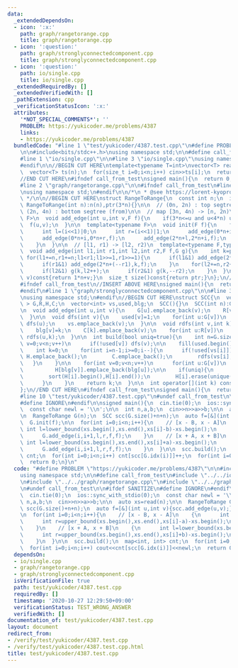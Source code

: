 ```yaml
---
data:
  _extendedDependsOn:
  - icon: ':x:'
    path: graph/rangetorange.cpp
    title: graph/rangetorange.cpp
  - icon: ':question:'
    path: graph/stronglyconnectedcomponent.cpp
    title: graph/stronglyconnectedcomponent.cpp
  - icon: ':question:'
    path: io/single.cpp
    title: io/single.cpp
  _extendedRequiredBy: []
  _extendedVerifiedWith: []
  _pathExtension: cpp
  _verificationStatusIcon: ':x:'
  attributes:
    '*NOT_SPECIAL_COMMENTS*': ''
    PROBLEM: https://yukicoder.me/problems/4387
    links:
    - https://yukicoder.me/problems/4387
  bundledCode: "#line 1 \"test/yukicoder/4387.test.cpp\"\n#define PROBLEM \"https://yukicoder.me/problems/4387\"\
    \n\n#include<bits/stdc++.h>\nusing namespace std;\n\n#define call_from_test\n\
    #line 1 \"io/single.cpp\"\n\n#line 3 \"io/single.cpp\"\nusing namespace std;\n\
    #endif\n\n//BEGIN CUT HERE\ntemplate<typename T=int>\nvector<T> read(size_t n){\n\
    \  vector<T> ts(n);\n  for(size_t i=0;i<n;i++) cin>>ts[i];\n  return ts;\n}\n\
    //END CUT HERE\n#ifndef call_from_test\nsigned main(){\n  return 0;\n}\n#endif\n\
    #line 2 \"graph/rangetorange.cpp\"\n\n#ifndef call_from_test\n#line 5 \"graph/rangetorange.cpp\"\
    \nusing namespace std;\n#endif\n\n/*\n * @see https://lorent-kyopro.hatenablog.com/entry/2020/07/24/170656\n\
    \ */\n\n//BEGIN CUT HERE\nstruct RangeToRange{\n  const int n;\n  int ptr;\n \
    \ RangeToRange(int n):n(n),ptr(3*n){}\n\n  // (0n, 2n) : top segtree (to)\n  //\
    \ (2n, 4n) : bottom segtree (from)\n\n  // map [3n, 4n) -> [n, 2n)\n  template<typename\
    \ F>\n  void add_edge(int u,int v,F f){\n    if(3*n<=u and u<4*n) u-=2*n;\n  \
    \  f(u,v);\n  }\n\n  template<typename F>\n  void init(F f){\n    for(int i=1;i<n;i++){\n\
    \      int l=(i<<1)|0;\n      int r=(i<<1)|1;\n      add_edge(0*n+i,0*n+l,f);\n\
    \      add_edge(0*n+i,0*n+r,f);\n      add_edge(2*n+l,2*n+i,f);\n      add_edge(2*n+r,2*n+i,f);\n\
    \    }\n  }\n\n  // [l1, r1) -> [l2, r2)\n  template<typename F,typename G>\n\
    \  void add_edge(int l1,int r1,int l2,int r2,F f,G g){\n    int k=ptr++;\n   \
    \ for(l1+=n,r1+=n;l1<r1;l1>>=1,r1>>=1){\n      if(l1&1) add_edge(2*n+(l1++),k,f);\n\
    \      if(r1&1) add_edge(2*n+(--r1),k,f);\n    }\n    for(l2+=n,r2+=n;l2<r2;l2>>=1,r2>>=1){\n\
    \      if(l2&1) g(k,l2++);\n      if(r2&1) g(k,--r2);\n    }\n  }\n  int idx(int\
    \ v)const{return 1*n+v;}\n  size_t size()const{return ptr;}\n};\n//END CUT HERE\n\
    #ifndef call_from_test\n//INSERT ABOVE HERE\nsigned main(){\n  return 0;\n}\n\
    #endif\n#line 1 \"graph/stronglyconnectedcomponent.cpp\"\n\n#line 3 \"graph/stronglyconnectedcomponent.cpp\"\
    \nusing namespace std;\n#endif\n//BEGIN CUT HERE\nstruct SCC{\n  vector< vector<int>\
    \ > G,R,H,C;\n  vector<int> vs,used,blg;\n  SCC(){}\n  SCC(int n):G(n),R(n),used(n),blg(n){}\n\
    \n  void add_edge(int u,int v){\n    G[u].emplace_back(v);\n    R[v].emplace_back(u);\n\
    \  }\n\n  void dfs(int v){\n    used[v]=1;\n    for(int u:G[v])\n      if(!used[u])\
    \ dfs(u);\n    vs.emplace_back(v);\n  }\n\n  void rdfs(int v,int k){\n    used[v]=1;\n\
    \    blg[v]=k;\n    C[k].emplace_back(v);\n    for(int u:R[v])\n      if(!used[u])\
    \ rdfs(u,k);\n  }\n\n  int build(bool uniq=true){\n    int n=G.size();\n    for(int\
    \ v=0;v<n;v++)\n      if(!used[v]) dfs(v);\n\n    fill(used.begin(),used.end(),0);\n\
    \    int k=0;\n    for(int i=n-1;i>=0;i--){\n      if(!used[vs[i]]){\n       \
    \ H.emplace_back();\n        C.emplace_back();\n        rdfs(vs[i],k++);\n   \
    \   }\n    }\n\n    for(int v=0;v<n;v++)\n      for(int u:G[v])\n        if(blg[v]!=blg[u])\n\
    \          H[blg[v]].emplace_back(blg[u]);\n\n    if(uniq){\n      for(int i=0;i<k;i++){\n\
    \        sort(H[i].begin(),H[i].end());\n        H[i].erase(unique(H[i].begin(),H[i].end()),H[i].end());\n\
    \      }\n    }\n    return k;\n  }\n\n  int operator[](int k) const{return blg[k];}\n\
    };\n//END CUT HERE\n#ifndef call_from_test\nsigned main(){\n  return 0;\n}\n#endif\n\
    #line 10 \"test/yukicoder/4387.test.cpp\"\n#undef call_from_test\n\n#ifdef SANITIZE\n\
    #define IGNORE\n#endif\n\nsigned main(){\n  cin.tie(0);\n  ios::sync_with_stdio(0);\n\
    \  const char newl = '\\n';\n\n  int n,a,b;\n  cin>>n>>a>>b;\n\n  auto xs=read(n);\n\
    \n  RangeToRange G(n);\n  SCC scc(G.size()+n+n);\n  auto f=[&](int u,int v){scc.add_edge(u,v);};\n\
    \  G.init(f);\n\n  for(int i=0;i<n;i++){\n    // [x - B, x - A]\n    {\n     \
    \ int l=lower_bound(xs.begin(),xs.end(),xs[i]-b)-xs.begin();\n      int r=upper_bound(xs.begin(),xs.end(),xs[i]-a)-xs.begin();\n\
    \      G.add_edge(i,i+1,l,r,f,f);\n    }\n    // [x + A, x + B]\n    {\n     \
    \ int l=lower_bound(xs.begin(),xs.end(),xs[i]+a)-xs.begin();\n      int r=upper_bound(xs.begin(),xs.end(),xs[i]+b)-xs.begin();\n\
    \      G.add_edge(i,i+1,l,r,f,f);\n    }\n  }\n\n  scc.build();\n  map<int, int>\
    \ cnt;\n  for(int i=0;i<n;i++) cnt[scc[G.idx(i)]]++;\n  for(int i=0;i<n;i++) cout<<cnt[scc[G.idx(i)]]<<newl;\n\
    \  return 0;\n}\n"
  code: "#define PROBLEM \"https://yukicoder.me/problems/4387\"\n\n#include<bits/stdc++.h>\n\
    using namespace std;\n\n#define call_from_test\n#include \"../../io/single.cpp\"\
    \n#include \"../../graph/rangetorange.cpp\"\n#include \"../../graph/stronglyconnectedcomponent.cpp\"\
    \n#undef call_from_test\n\n#ifdef SANITIZE\n#define IGNORE\n#endif\n\nsigned main(){\n\
    \  cin.tie(0);\n  ios::sync_with_stdio(0);\n  const char newl = '\\n';\n\n  int\
    \ n,a,b;\n  cin>>n>>a>>b;\n\n  auto xs=read(n);\n\n  RangeToRange G(n);\n  SCC\
    \ scc(G.size()+n+n);\n  auto f=[&](int u,int v){scc.add_edge(u,v);};\n  G.init(f);\n\
    \n  for(int i=0;i<n;i++){\n    // [x - B, x - A]\n    {\n      int l=lower_bound(xs.begin(),xs.end(),xs[i]-b)-xs.begin();\n\
    \      int r=upper_bound(xs.begin(),xs.end(),xs[i]-a)-xs.begin();\n      G.add_edge(i,i+1,l,r,f,f);\n\
    \    }\n    // [x + A, x + B]\n    {\n      int l=lower_bound(xs.begin(),xs.end(),xs[i]+a)-xs.begin();\n\
    \      int r=upper_bound(xs.begin(),xs.end(),xs[i]+b)-xs.begin();\n      G.add_edge(i,i+1,l,r,f,f);\n\
    \    }\n  }\n\n  scc.build();\n  map<int, int> cnt;\n  for(int i=0;i<n;i++) cnt[scc[G.idx(i)]]++;\n\
    \  for(int i=0;i<n;i++) cout<<cnt[scc[G.idx(i)]]<<newl;\n  return 0;\n}\n"
  dependsOn:
  - io/single.cpp
  - graph/rangetorange.cpp
  - graph/stronglyconnectedcomponent.cpp
  isVerificationFile: true
  path: test/yukicoder/4387.test.cpp
  requiredBy: []
  timestamp: '2020-10-27 12:29:50+09:00'
  verificationStatus: TEST_WRONG_ANSWER
  verifiedWith: []
documentation_of: test/yukicoder/4387.test.cpp
layout: document
redirect_from:
- /verify/test/yukicoder/4387.test.cpp
- /verify/test/yukicoder/4387.test.cpp.html
title: test/yukicoder/4387.test.cpp
---
```

